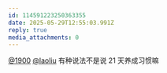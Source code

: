 ```yaml
---
id: 114591223250363355
date: 2025-05-29T12:55:03.991Z
reply: true
media_attachments: 0
---
```


[@1900](https://social.1900.live/@1900) [@laoliu](https://l22.org/@laoliu) 有种说法不是说 21 天养成习惯嘛

